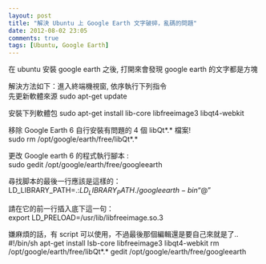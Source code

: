 ```yaml
---
layout: post
title: "解決 Ubuntu 上 Google Earth 文字破碎，亂碼的問題"
date: 2012-08-02 23:05
comments: true
tags: [Ubuntu, Google Earth]
---
```


在 ubuntu 安裝 google earth 之後, 打開來會發現 google earth 的文字都是方塊

<!--more-->

解決方法如下：進入終端機視窗, 依序執行下列指令  
先更新軟體來源
	sudo apt-get update

安裝下列軟體包 
	sudo apt-get install lib-core libfreeimage3 libqt4-webkit
	
移除 Google Earth 6 自行安裝有問題的 4 個 libQt*.* 檔案!  
	sudo rm /opt/google/earth/free/libQt*.*

更改 Google earth 6 的程式執行腳本 :  
	sudo gedit /opt/google/earth/free/googleearth

尋找脚本的最後一行應該是這樣的：  
	LD_LIBRARY_PATH=.:$LD_LIBRARY_PATH ./googleearth-bin “$@”

請在它的前一行插入底下這一句：  
	export LD_PRELOAD=/usr/lib/libfreeimage.so.3

嫌麻煩的話，有 script 可以使用，不過最後那個編輯還是要自己來就是了..  
	#!/bin/sh
	apt-get install lsb-core libfreeimage3 libqt4-webkit
	rm /opt/google/earth/free/libQt*.*
	gedit /opt/google/earth/free/googleearth